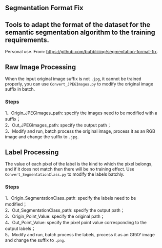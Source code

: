 ## Segmentation Format Fix

Tools to adapt the format of the dataset for the semantic segmentation algorithm to the training requirements.
--

Personal use.
From: https://github.com/bubbliiiing/segmentation-format-fix.

## Raw Image Processing
When the input original image suffix is not `.jpg`, it cannot be trained properly, you can use `Convert_JPEGImages.py` to modify the original image suffix in batch.
### Steps
1、Origin_JPEGImages_path: specify the images need to be modified with a suffix；    
2、Out_JPEGImages_path: specify the output path；    
3、Modify and run, batch process the original image, process it as an RGB image and change the suffix to `.jpg`.   

## Label Processing
The value of each pixel of the label is the kind to which the pixel belongs, and if it does not match then there will be no training effect.
Use `Convert_SegmentationClass.py` to modify the labels batchly.
### Steps
1、Origin_SegmentationClass_path: specify the labels need to be modified；   
2、Out_SegmentationClass_path: specify the output path；   
3、Origin_Point_Value: specify the original path；   
4、Out_Point_Value: specify the pixel point value corresponding to the output labels；   
5、Modify and run, batch process the labels, process it as an GRAY image and change the suffix to `.png`.
